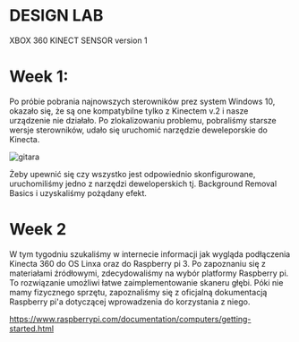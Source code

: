 # DESIGN LAB

XBOX 360 KINECT SENSOR 
version 1

# Week 1:

Po próbie pobrania najnowszych sterowników prez system Windows 10, okazało się, że są one kompatybilne tylko z Kinectem v.2 i nasze urządzenie nie działało.
Po zlokalizowaniu problemu, pobraliśmy starsze wersje sterowników, udało się uruchomić narzędzie deweleporskie do Kinecta.


![gitara](https://user-images.githubusercontent.com/56031092/196038105-5cd8dd3e-1c14-40d2-9b04-cf1c2a7d052f.png)


Żeby upewnić się czy wszystko jest odpowiednio skonfigurowane, uruchomiliśmy jedno z narzędzi deweloperskich tj. Background Removal Basics i uzyskaliśmy pożądany efekt.

# Week 2


W tym tygodniu szukaliśmy w internecie informacji jak wygląda podłączenia Kinecta 360 do OS Linxa oraz do Raspberry pi 3.
Po zapoznaniu się z materiałami źródłowymi, zdecydowaliśmy na wybór platformy Raspberry pi. To rozwiązanie umożliwi łatwe zaimplementowanie skaneru głębi.
Póki nie mamy fizycznego sprzętu, zapoznaliśmy się z oficjalną dokumentacją Raspberry pi'a dotyczącej wprowadzenia do korzystania z niego.     

https://www.raspberrypi.com/documentation/computers/getting-started.html






